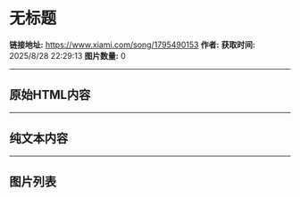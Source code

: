 # 无标题

**链接地址:** https://www.xiami.com/song/1795490153
**作者:** 
**获取时间:** 2025/8/28 22:29:13
**图片数量:** 0

---

## 原始HTML内容



---

## 纯文本内容



---

## 图片列表


